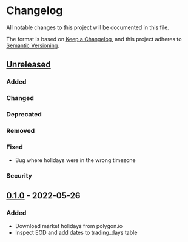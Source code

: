 # Changelog
All notable changes to this project will be documented in this file.

The format is based on [Keep a Changelog](https://keepachangelog.com/en/1.0.0/),
and this project adheres to [Semantic Versioning](https://semver.org/spec/v2.0.0.html).

## [Unreleased]
### Added

### Changed

### Deprecated

### Removed

### Fixed
- Bug where holidays were in the wrong timezone

### Security

## [0.1.0] - 2022-05-26
### Added
- Download market holidays from polygon.io
- Inspect EOD and add dates to trading_days table

[Unreleased]: https://github.com/penny-vault/import-fred/compare/v0.1.0...HEAD
[0.1.0]: https://github.com/penny-vault/import-fred/releases/tag/v0.1.0
